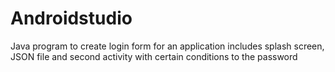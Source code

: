# Androidstudio
Java program to create login form for an application includes splash screen, JSON file and second activity with certain conditions to the password
